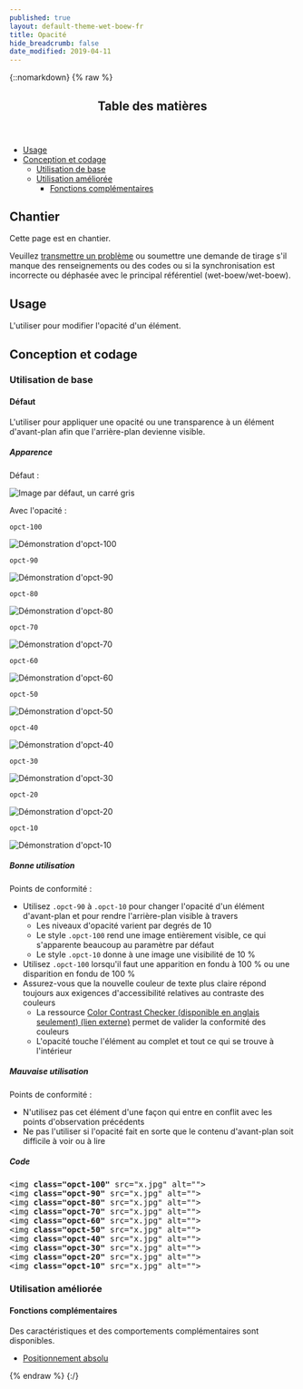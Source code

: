 ```yaml
---
published: true
layout: default-theme-wet-boew-fr
title: Opacité
hide_breadcrumb: false
date_modified: 2019-04-11
---
```

{::nomarkdown}
{% raw %}
  <span class="wb-prettify all-pre"></span>
  <div class="row">
    <nav role="navigation" class="col-md-8">
      <div class="panel panel-default">
        <header class="panel-heading">
          <h2 class="panel-title">Table des matières</h2>
        </header>
        <div class="panel-body">
          <ul>
            <li><a href="#purpose">Usage</a></li>
            <li><a href="#design">Conception et codage</a>
              <ul>
                <li><a href="#basic">Utilisation de base</a> </li>
                <li><a href="#enhanced">Utilisation améliorée</a>
                  <ul>
                    <li><a href="#addon">Fonctions complémentaires</a> </li>
                  </ul>
                </li>
              </ul>
            </li>
          </ul>
        </div>
      </div>
    </nav>
    <section class="col-md-4">
      <div class="panel panel-warning">
        <div class="panel-body">
          <h2 class="mrgn-tp-0 h4 text-warning"><span class="fa fa-exclamation-triangle"></span> Chantier</h2>
          <p>Cette page est en chantier.</p>
          <p>Veuillez <a href="https://github.com/wet-boew/wet-boew-styleguide/issues/new">transmettre un problème</a> ou soumettre une demande de tirage s'il manque des renseignements ou des codes ou si la synchronisation est incorrecte ou déphasée avec le principal référentiel (wet-boew/wet-boew).</p>
        </div>
      </div>
    </section>
  </div>
  <h2 id="purpose"><span class="fa-stack"><span class="fa fa-circle fa-stack-2x"></span><span class="fa fa-info fa-stack-1x fa-inverse"></span></span> Usage</h2>
  <p>L'utiliser pour modifier l'opacité d'un élément. </p>
  <h2 id="design"><span class="fa-stack"><span class="fa fa-circle fa-stack-2x"></span><span class="fa fa-paint-brush fa-stack-1x fa-inverse"></span></span> Conception et codage</h2>
  <h3 id="basic">Utilisation de base</h3>
  <h4 id="default"><span class="fa-stack"><span class="fa fa-circle fa-stack-2x"></span><span class="fa fa-gears fa-stack-1x fa-inverse"></span></span> Défaut</h4>
  <p>L'utiliser pour appliquer une opacité ou une transparence à un élément d'avant-plan afin que l'arrière-plan devienne visible.</p>
  <div class="row">
    <div class="col-md-4">
      <div class="panel panel-default">
        <div class="panel-body">
          <h5 class="mrgn-tp-0">Apparence</h5>
          <p>Défaut :</p>
          <div class="row mrgn-bttm-md">
            <div class="col-sm-4"><img class="img-responsive" src="http://placehold.it/140x140" alt="Image par défaut, un carré gris"></div>
          </div>
          <p>Avec l'opacité :</p>
          <div class="row">
            <div class="col-sm-4"><p class="mrgn-bttm-sm"><code>opct-100</code></p><img class="opct-100 img-responsive mrgn-bttm-md" src="http://placehold.it/140x140" alt="Démonstration d'opct-100"></div>
            <div class="col-sm-4"><p class="mrgn-bttm-sm"><code>opct-90</code></p><img class="opct-90 img-responsive mrgn-bttm-md" src="http://placehold.it/140x140" alt="Démonstration d'opct-90"></div>
            <div class="col-sm-4"><p class="mrgn-bttm-sm"><code>opct-80</code></p><img class="opct-80 img-responsive mrgn-bttm-md" src="http://placehold.it/140x140" alt="Démonstration d'opct-80"></div>
            <div class="col-sm-4"><p class="mrgn-bttm-sm"><code>opct-70</code></p>
              <img class="opct-70 img-responsive mrgn-bttm-md" src="http://placehold.it/140x140" alt="Démonstration d'opct-70"></div>
            <div class="col-sm-4"><p class="mrgn-bttm-sm"><code>opct-60</code></p><img class="opct-60 img-responsive mrgn-bttm-md" src="http://placehold.it/140x140" alt="Démonstration d'opct-60"></div>
            <div class="col-sm-4"><p class="mrgn-bttm-sm"><code>opct-50</code></p><img class="opct-50 img-responsive mrgn-bttm-md" src="http://placehold.it/140x140" alt="Démonstration d'opct-50"></div>
            <div class="col-sm-4"><p class="mrgn-bttm-sm"><code>opct-40</code></p><img class="opct-40 img-responsive mrgn-bttm-md" src="http://placehold.it/140x140" alt="Démonstration d'opct-40"></div>
            <div class="col-sm-4"><p class="mrgn-bttm-sm"><code>opct-30</code></p><img class="opct-30 img-responsive mrgn-bttm-md" src="http://placehold.it/140x140" alt="Démonstration d'opct-30"></div>
            <div class="col-sm-4"><p class="mrgn-bttm-sm"><code>opct-20</code></p><img class="opct-20 img-responsive mrgn-bttm-md" src="http://placehold.it/140x140" alt="Démonstration d'opct-20"></div>
            <div class="col-sm-4"><p class="mrgn-bttm-sm"><code>opct-10</code></p><img class="opct-10 img-responsive mrgn-bttm-md" src="http://placehold.it/140x140" alt="Démonstration d'opct-10"></div>
          </div>
        </div>
      </div>
    </div>
    <div class="col-md-4">
      <h5 class="mrgn-tp-0 text-success"><span class="glyphicon glyphicon-ok-circle"></span> Bonne utilisation</h5>
      <p><span class="nowrap">Points de conformité&nbsp;:</span></p>
      <ul>
        <li>Utilisez <code>.opct-90</code> à <code>.opct-10</code> pour changer l'opacité d'un élément d'avant-plan et pour rendre l'arrière-plan visible à travers
              <ul>
            <li>Les niveaux d'opacité varient par degrés de 10</li>
            <li>Le style <code>.opct-100</code> rend une image entièrement visible, ce qui s'apparente beaucoup au paramètre par défaut</li>
            <li>Le style <code>.opct-10</code> donne à une image une visibilité de 10 %</li>
          </ul>
        </li>
        <li>Utilisez <code>.opct-100</code> lorsqu'il faut une apparition en fondu à 100 % ou une disparition en fondu de 100 %</li>
        <li>Assurez-vous que la nouvelle couleur de texte plus claire répond toujours aux exigences d'accessibilité relatives au contraste des couleurs
              <ul>
            <li>La ressource <a href="http://webaim.org/resources/contrastchecker/" rel="external">Color Contrast Checker (disponible en anglais seulement) <span  class="wb-inv"> (lien externe)</span></a> permet de valider la conformité des couleurs</li>
            <li>L'opacité touche l'élément au complet et tout ce qui se trouve à l'intérieur</li>
          </ul>
        </li>
      </ul>
      <h5 class="mrgn-tp-0 text-danger"><span class="glyphicon glyphicon-remove-circle"></span> Mauvaise utilisation</h5>
      <p><span class="nowrap">Points de conformité&nbsp;:</span></p>
      <ul>
        <li>N'utilisez pas cet élément d'une façon qui entre en conflit avec <span class="nowrap">les points</span>  d'observation  <span class="nowrap">précédents</span></li>
        <li>Ne pas l'utiliser si l'opacité fait en sorte que le contenu d'avant-plan soit difficile à voir ou à lire</li>
      </ul>
    </div>
    <div class="col-md-4">
      <h5 class="mrgn-tp-0">Code</h5>
      <pre>&lt;img <strong>class=&quot;opct-100&quot;</strong> src=&quot;x.jpg&quot; alt=&quot;&quot;&gt;
&lt;img <strong>class=&quot;opct-90&quot;</strong> src=&quot;x.jpg&quot; alt=&quot;&quot;&gt;
&lt;img <strong>class=&quot;opct-80&quot;</strong> src=&quot;x.jpg&quot; alt=&quot;&quot;&gt;
&lt;img <strong>class=&quot;opct-70&quot;</strong> src=&quot;x.jpg&quot; alt=&quot;&quot;&gt;
&lt;img <strong>class=&quot;opct-60&quot;</strong> src=&quot;x.jpg&quot; alt=&quot;&quot;&gt;
&lt;img <strong>class=&quot;opct-50&quot;</strong> src=&quot;x.jpg&quot; alt=&quot;&quot;&gt;
&lt;img <strong>class=&quot;opct-40&quot;</strong> src=&quot;x.jpg&quot; alt=&quot;&quot;&gt;
&lt;img <strong>class=&quot;opct-30&quot;</strong> src=&quot;x.jpg&quot; alt=&quot;&quot;&gt;
&lt;img <strong>class=&quot;opct-20&quot;</strong> src=&quot;x.jpg&quot; alt=&quot;&quot;&gt;
&lt;img <strong>class=&quot;opct-10&quot; </strong>src=&quot;x.jpg&quot; alt=&quot;&quot;&gt;</pre>
    </div>
  </div>
  <h3 id="enhanced">Utilisation améliorée</h3>
  <h4 id="addon"><span class="fa-stack"><span class="fa fa-circle fa-stack-2x"></span><span class="fa fa-stack-1x fa-plus fa-inverse"></span></span> Fonctions complémentaires</h4>
  <p>Des caractéristiques et des comportements complémentaires sont disponibles.</p>
  <ul class="list-inline lst-spcd">
    <li><a class="btn btn-default" href="position-fr.html">Positionnement absolu</a></li>
  </ul>
{% endraw %}
{:/}
